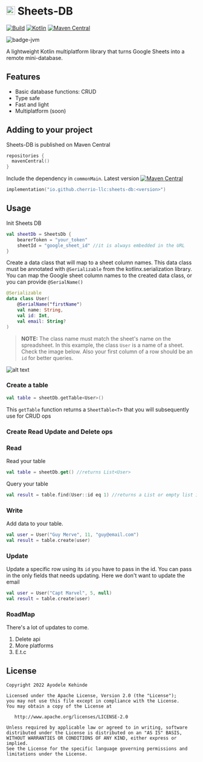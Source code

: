 # <img src="https://kotlinlang.org/assets/images/favicon.svg" height="23"/> Sheets-DB
[![Build](https://github.com/xxfast/KStore/actions/workflows/build.yml/badge.svg)](https://github.com/Cherrio-LLC/sheets-db/actions/workflows/test.yml)
[![Kotlin](https://img.shields.io/badge/Kotlin-1.7.10-blue.svg?style=flat&logo=kotlin)](https://kotlinlang.org)
[![Maven Central](https://img.shields.io/maven-central/v/io.github.xxfast/kstore?color=blue)](https://search.maven.org/search?q=g:io.github.cherrio-llc)


![badge-jvm](http://img.shields.io/badge/platform-jvm-DB413D.svg?style=flat)


A lightweight Kotlin multiplatform library that turns Google Sheets into a remote mini-database.

## Features
-  Basic database functions: CRUD
-  Type safe
-  Fast and light
- Multiplatform (soon)

## Adding to your project

Sheets-DB is published on Maven Central
```kotlin
repositories { 
  mavenCentral()
}
```

Include the dependency in `commonMain`. Latest version [![Maven Central](https://img.shields.io/maven-central/v/io.github.xxfast/kstore?color=blue)](https://search.maven.org/search?q=g:io.github.cherrio-ll)
```kotlin
implementation("io.github.cherrio-llc:sheets-db:<version>")
```

## Usage
Init Sheets DB
```kotlin
val sheetDb = SheetsDb {
    bearerToken = "your_token"
    sheetId = "google_sheet_id" //it is always embedded in the URL
}
```

Create a data class that will map to a sheet column names. This data class must be annotated with
`@Serializable` from the kotlinx.serialization library. You can map the Google sheet column names to 
the created data class, or you can provide `@SerialName()`
```kotlin
@Serializable
data class User(
    @SerialName("firstName")
    val name: String,
    val id: Int,
    val email: String?
)
```
> **NOTE:** The class name must match the sheet's name on the spreadsheet. In this example,
> the class `User` is a name of a sheet. Check the image below.
> Also your first column of a row should be an `id` for better queries.

![alt text](http://url/to/img.png)

### Create a table
```kotlin
val table = sheetDb.getTable<User>()
```
This `getTable` function returns a `SheetTable<T>` that you will subsequently use for CRUD ops

### Create Read Update and Delete ops

### Read

Read your table

```kotlin
val table = sheetDb.get() //returns List<User>
```

Query your table
```kotlin
val result = table.find(User::id eq 1) //returns a List or empty list if no match
```

### Write
Add data to your table.
```kotlin
val user = User("Guy Merve", 11, "guy@email.com")
val result = table.create(user)
```

### Update
Update a specific row using its `id` you have to pass in the id.
You can pass in the only fields that needs updating. Here we don't want to update the email
```kotlin
val user = User("Capt Marvel", 5, null)
val result = table.create(user)
```



### RoadMap
There's a lot of updates to come.
1. Delete api
2. More platforms
3. E.t.c

## License

    Copyright 2022 Ayodele Kehinde

    Licensed under the Apache License, Version 2.0 (the "License");
    you may not use this file except in compliance with the License.
    You may obtain a copy of the License at

       http://www.apache.org/licenses/LICENSE-2.0

    Unless required by applicable law or agreed to in writing, software
    distributed under the License is distributed on an "AS IS" BASIS,
    WITHOUT WARRANTIES OR CONDITIONS OF ANY KIND, either express or implied.
    See the License for the specific language governing permissions and
    limitations under the License.